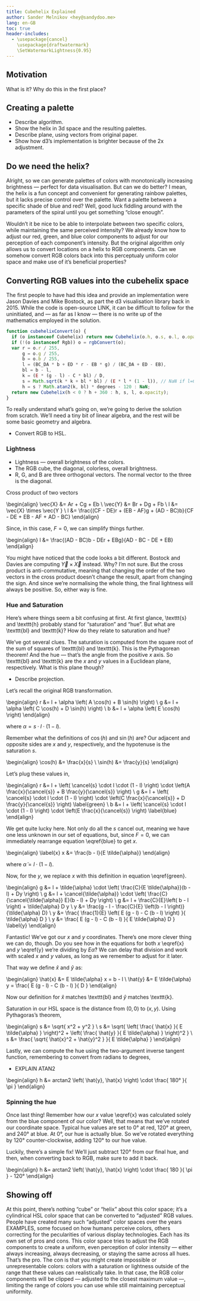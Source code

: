 ```yaml
---
title: Cubehelix Explained
author: Sander Melnikov <hey@sandydoo.me>
lang: en-GB
toc: true
header-includes:
  - \usepackage{cancel}
    \usepackage{draftwatermark}
    \SetWatermarkLightness{0.95}
---
```



## Motivation

What is it?
Why do this in the first place?


## Creating a palette

- Describe algorithm.
- Show the helix in 3d space and the resulting palettes.
- Describe plane, using vectors from original paper.
- Show how d3’s implementation is brighter because of the 2x adjustment.


## Do we need the helix?

Alright, so we can generate palettes of colors with monotonically increasing brightness — perfect for data visualisation. But can we do better? I mean, the helix is a fun concept and convenient for generating rainbow palettes, but it lacks precise control over the palette. Want a palette between a specific shade of blue and red? Well, good luck fiddling around with the parameters of the spiral until you get something “close enough”.

Wouldn’t it be nice to be able to interpolate between two specific colors, while maintaining the same perceived intensity? We already know how to adjust our red, green, and blue color components to adjust for our perception of each component’s intensity. But the original algorithm only allows us to convert locations on a helix to RGB components. Can we somehow convert RGB colors back into this perceptualy uniform color space and make use of it’s beneficial properties?


## Converting RGB values into the cubehelix space

The first people to have had this idea and provide an implementation were Jason Davies and Mike Bostock, as part the d3 visualisation library back in 2015. While the code is open-source LINK, it can be difficult to follow for the uninitiated, and — as far as I know — there is no write up of the mathematics employed in the solution.

```javascript
function cubehelixConvert(o) {
  if (o instanceof Cubehelix) return new Cubehelix(o.h, o.s, o.l, o.opacity);
  if (!(o instanceof Rgb)) o = rgbConvert(o);
  var r = o.r / 255,
      g = o.g / 255,
      b = o.b / 255,
      l = (BC_DA * b + ED * r - EB * g) / (BC_DA + ED - EB),
      bl = b - l,
      k = (E * (g - l) - C * bl) / D,
      s = Math.sqrt(k * k + bl * bl) / (E * l * (1 - l)), // NaN if l=0 or l=1
      h = s ? Math.atan2(k, bl) * degrees - 120 : NaN;
  return new Cubehelix(h < 0 ? h + 360 : h, s, l, o.opacity);
}
```

To really understand what’s going on, we’re going to derive the solution from scratch. We’ll need a tiny bit of linear algebra, and the rest will be some basic geometry and algebra.

- Convert RGB to HSL.


### Lightness

- Lightness — overall brightness of the colors.
- The RGB cube, the diagonal, colorless, overall brightness.
- R, G, and B are three orthogonal vectors. The normal vector to the three is the diagonal.

Cross product of two vectors

\begin{align}
\vec{X} &= Ar + Cg + Eb \\
\vec{Y} &= Br + Dg + Fb \\
l &= \vec{X} \times \vec{Y } \\
l &= \frac{(CF - DE)r + (EB - AF)g + (AD - BC)b}{CF - DE + EB - AF + AD - BC}
\end{align}

Since, in this case, $F = 0$, we can simplify things further.

\begin{align}
l &= \frac{(AD - BC)b - DEr + EBg}{AD - BC - DE + EB}
\end{align}

You might have noticed that the code looks a bit different. Bostock and Davies are computing $\vec{Y} \times \vec{X}$ instead. Why? I’m not sure. But the cross product is anti-commutative, meaning that changing the order of the two vectors in the cross product doesn’t change the result, apart from changing the sign. And since we’re normalising the whole thing, the final lightness will always be positive. So, either way is fine.


### Hue and Saturation

Here’s where things seem a bit confusing at first. At first glance, \texttt{s} and \texttt{h} probably stand for “saturation” and “hue”. But what are \texttt{bl} and \texttt{k}? How do they relate to saturation and hue?

We’ve got several clues. The saturation is computed from the square root of the sum of squares of \texttt{bl} and \texttt{k}. This is the Pythagorean theorem! And the hue — that’s the angle from the positive $x$ axis. So \texttt{bl} and \texttt{k} are the $x$ and $y$ values in a Euclidean plane, respectively. What is this plane though?

- Describe projection.

Let’s recall the original RGB transformation.

\begin{align}
r &= l + \alpha \left( A \cos(h) + B \sin(h) \right) \\
g &= l + \alpha \left( C \cos(h) + D \sin(h) \right) \\
b &= l + \alpha \left( E \cos(h) \right)
\end{align}

where $\alpha = s \cdot l \cdot (1 - l)$.

Remember what the definitions of $\cos(h)$ and $\sin(h)$ are?
Our adjacent and opposite sides are $x$ and $y$, respectively, and the hypotenuse is the saturation $s$.

\begin{align}
\cos(h) &= \frac{x}{s} \\
\sin(h) &= \frac{y}{s}
\end{align}

Let’s plug these values in,

\begin{align}
r &= l + \left( \cancel{s} \cdot l \cdot (1 - l) \right) \cdot \left(A \frac{x}{\cancel{s}} + B \frac{y}{\cancel{s}} \right) \\
g &= l + \left( \cancel{s} \cdot l \cdot (1 - l) \right) \cdot \left(C \frac{x}{\cancel{s}} + D \frac{y}{\cancel{s}} \right) \label{green} \\
b &= l + \left( \cancel{s} \cdot l \cdot (1 - l) \right) \cdot \left(E \frac{x}{\cancel{s}} \right) \label{blue}
\end{align}

We get quite lucky here. Not only do all the $s$ cancel out, meaning we have one less unknown in our set of equations, but, since $F = 0$, we can immediately rearrange equation \eqref{blue} to get $x$.

\begin{align} \label{x}
x &= \frac{b - l}{E \tilde{\alpha}}
\end{align}

where $\tilde{\alpha} = l \cdot ( 1 - l )$.

Now, for the $y$, we replace $x$ with this definition in equation \eqref{green}.

\begin{align}
g &= l + \tilde{\alpha} \cdot \left( \frac{C}{E \tilde{\alpha}}(b - l) + Dy \right) \\
g &= l + \cancel{\tilde{\alpha}} \cdot \left( \frac{C}{\cancel{\tilde{\alpha}} E}(b - l) + Dy \right) \\
g &= l + \frac{C}{E}\left( b - l \right) + \tilde{\alpha} D y \\
y &= \frac{g - l - \frac{C}{E} \left(b - l \right)}{\tilde{\alpha} D} \\
y &= \frac{ \frac{1}{E} \left( E (g - l) - C (b - l) \right) }{ \tilde{\alpha} D } \\
y &= \frac{ E (g - l) - C (b - l) }{ E \tilde{\alpha} D } \label{y}
\end{align}

Fantastic! We’ve got our $x$ and $y$ coordinates. There’s one more clever thing we can do, though. Do you see how in the equations for both $x$ \eqref{x} and $y$ \eqref{y} we’re dividing by $E \tilde{\alpha}$? We can delay that division and work with scaled $x$ and $y$ values, as long as we remember to adjust for it later.

That way we define $\hat{x}$ and $\hat{y}$ as:

\begin{align}
\hat{x} &= E \tilde{\alpha} x = b - l \\
\hat{y} &= E \tilde{\alpha} y = \frac{ E (g - l) - C (b - l) }{ D }
\end{align}

Now our definition for $\hat{x}$ matches \texttt{bl} and $\hat{y}$ matches \texttt{k}.

Saturation in our HSL space is the distance from $(0, 0)$ to $(x, y)$. Using Pythagoras’s theorem,

\begin{align}
s &= \sqrt{ x^2 + y^2 } \\
s &= \sqrt{ \left( \frac{ \hat{x} }{ E \tilde{\alpha} } \right)^2 + \left( \frac{ \hat{y} }{ E \tilde{\alpha} } \right)^2 } \\
s &= \frac{ \sqrt{ \hat{x}^2 + \hat{y}^2 } }{ E \tilde{\alpha} }
\end{align}

Lastly, we can compute the hue using the two-argument inverse tangent function, remembering to convert from radians to degrees,

- EXPLAIN ATAN2

\begin{align}
h &= arctan2 \left( \hat{y}, \hat{x} \right) \cdot \frac{ 180° }{ \pi }
\end{align}


### Spinning the hue

Once last thing! Remember how our $x$ value \eqref{x} was calculated solely from the blue component of our color? Well, that means that we’ve rotated our coordinate space. Typical hue values are set to $0°$ at red, $120°$ at green, and $240°$ at blue. At $0°$, our hue is actually blue. So we’ve rotated everything by $120°$ counter-clockwise, adding $120°$ to our hue value.

Luckily, there’s a simple fix! We’ll just subtract $120°$ from our final hue, and then, when converting back to RGB, make sure to add it back.

\begin{align}
h &= arctan2 \left( \hat{y}, \hat{x} \right) \cdot \frac{ 180 }{ \pi } - 120°
\end{align}


## Showing off

At this point, there’s nothing “cube” or “helix” about this color space; it’s a cylindrical HSL color space that can be converted to “adjusted” RGB values. People have created many such “adjusted” color spaces over the years EXAMPLES, some focused on how humans perceive colors, others correcting for the pecularities of various display technologies. Each has its own set of pros and cons. This color space tries to adjust the RGB components to create a uniform, even perception of color intensity — either always increasing, always decreasing, or staying the same across all hues. That’s the pro. The con is that you might create impossible or unrepresentable colors: colors with a saturation or lightness outside of the range that these values can realistically take. In that case, the RGB color components will be clipped — adjusted to the closest maximum value —, limiting the range of colors you can use while still maintaining perceptual uniformity.

